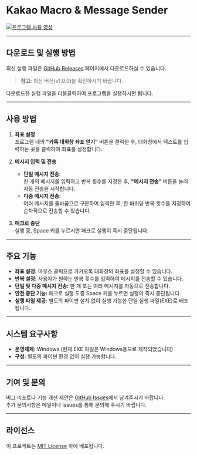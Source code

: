 # Kakao Macro & Message Sender

[![프로그램 사용 영상](https://img.youtube.com/vi/VIDEO_ID/0.jpg)](https://www.youtube.com/watch?v=VIDEO_ID)

---

## 다운로드 및 실행 방법

최신 실행 파일은 [GitHub Releases](https://github.com/hyuckjoon9/kakaoTalk_Macro/releases) 페이지에서 다운로드하실 수 있습니다.  
> **참고:** 최신 버전(v1.0.0)을 확인하시기 바랍니다.

다운로드한 실행 파일을 더블클릭하여 프로그램을 실행하시면 됩니다.

---

## 사용 방법

1. **좌표 설정**  
   프로그램 내의 **"카톡 대화창 좌표 얻기"** 버튼을 클릭한 후, 대화창에서 텍스트를 입력하는 곳을 클릭하여 좌표를 설정합니다.

2. **메시지 입력 및 전송**  
   - **단일 메시지 전송:**  
     한 개의 메시지를 입력하고 반복 횟수를 지정한 후, **"메시지 전송"** 버튼을 눌러 자동 전송을 시작합니다.
   - **다중 메시지 전송:**  
     여러 메시지를 줄바꿈으로 구분하여 입력한 후, 한 바퀴당 반복 횟수를 지정하여 순차적으로 전송할 수 있습니다.

3. **매크로 중단**  
   실행 중, Space 키를 누르시면 매크로 실행이 즉시 중단됩니다.

---

## 주요 기능

- **좌표 설정:** 마우스 클릭으로 카카오톡 대화창의 좌표를 설정할 수 있습니다.
- **반복 설정:** 사용자가 원하는 반복 횟수를 입력하여 메시지를 전송할 수 있습니다.
- **단일 및 다중 메시지 전송:** 한 개 또는 여러 메시지를 자동으로 전송합니다.
- **안전 중단 기능:** 매크로 실행 도중 Space 키를 누르면 실행이 즉시 중단됩니다.
- **실행 파일 제공:** 별도의 파이썬 설치 없이 실행 가능한 단일 실행 파일(EXE)로 배포됩니다.

---

## 시스템 요구사항

- **운영체제:** Windows (현재 EXE 파일은 Windows용으로 제작되었습니다)
- **구성:** 별도의 파이썬 환경 없이 실행 가능합니다.

---

## 기여 및 문의

버그 리포트나 기능 개선 제안은 [GitHub Issues](https://github.com/hyuckjoon9/kakaoTalk_Macro/issues)에서 남겨주시기 바랍니다.  
추가 문의사항은 메일이나 Issues를 통해 문의해 주시기 바랍니다.

---

## 라이선스

이 프로젝트는 [MIT License](LICENSE) 하에 배포됩니다.
